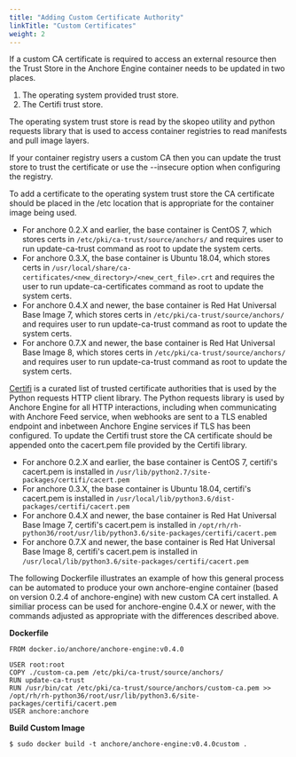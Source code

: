 ```yaml
---
title: "Adding Custom Certificate Authority"
linkTitle: "Custom Certificates"
weight: 2
---
```


If a custom CA certificate is required to access an external resource then the Trust Store in the Anchore Engine container needs to be updated in two places.

1. The operating system provided trust store.
2. The Certifi trust store.

The operating system trust store is read by the skopeo utility and python requests library that is used to access container registries to read manifests and pull image layers.

If your container registry users a custom CA then you can update the trust store to trust the certificate or use the --insecure option when configuring the registry.

To add a certificate to the operating system trust store the CA certificate should be placed in the /etc location that is appropriate for the container image being used.  

- For anchore 0.2.X and earlier, the base container is CentOS 7, which stores certs in `/etc/pki/ca-trust/source/anchors/` and requires user to run update-ca-trust command as root to update the system certs.
- For anchore 0.3.X, the base container is Ubuntu 18.04, which stores certs in `/usr/local/share/ca-certificates/<new_directory>/<new_cert_file>.crt` and requires the user to run update-ca-certificates command as root to update the system certs.
- For anchore 0.4.X and newer, the base container is Red Hat Universal Base Image 7, which stores certs in `/etc/pki/ca-trust/source/anchors/` and requires user to run update-ca-trust command as root to update the system certs.
- For anchore 0.7.X and newer, the base container is Red Hat Universal Base Image 8, which stores certs in `/etc/pki/ca-trust/source/anchors/` and requires user to run update-ca-trust command as root to update the system certs.

[Certifi](https://pypi.org/project/certifi/) is a curated list of trusted certificate authorities that is used by the Python requests HTTP client library. The Python requests library is used by Anchore Engine for all HTTP interactions, including when communicating with Anchore Feed service, when webhooks are sent to a TLS enabled endpoint and inbetween Anchore Engine services if TLS has been configured. To update the Certifi trust store the CA certificate should be appended onto the cacert.pem file provided by the Certifi library.

- For anchore 0.2.X and earlier, the base container is CentOS 7, certifi's cacert.pem is installed in `/usr/lib/python2.7/site-packages/certifi/cacert.pem`
- For anchore 0.3.X, the base container is Ubuntu 18.04, certifi's cacert.pem is installed in `/usr/local/lib/python3.6/dist-packages/certifi/cacert.pem`
- For anchore 0.4.X and newer, the base container is Red Hat Universal Base Image 7, certifi's cacert.pem is installed in `/opt/rh/rh-python36/root/usr/lib/python3.6/site-packages/certifi/cacert.pem`
- For anchore 0.7.X and newer, the base container is Red Hat Universal Base Image 8, certifi's cacert.pem is installed in `/usr/local/lib/python3.6/site-packages/certifi/cacert.pem`

The following Dockerfile illustrates an example of how this general process can be automated to produce your own anchore-engine container (based on version 0.2.4 of anchore-engine) with new custom CA cert installed.  A similiar process can be used for anchore-engine 0.4.X or newer, with the commands adjusted as appropriate with the differences described above.

**Dockerfile**

```
FROM docker.io/anchore/anchore-engine:v0.4.0

USER root:root
COPY ./custom-ca.pem /etc/pki/ca-trust/source/anchors/
RUN update-ca-trust
RUN /usr/bin/cat /etc/pki/ca-trust/source/anchors/custom-ca.pem >> /opt/rh/rh-python36/root/usr/lib/python3.6/site-packages/certifi/cacert.pem
USER anchore:anchore

```

**Build Custom Image**

```
$ sudo docker build -t anchore/anchore-engine:v0.4.0custom .
```